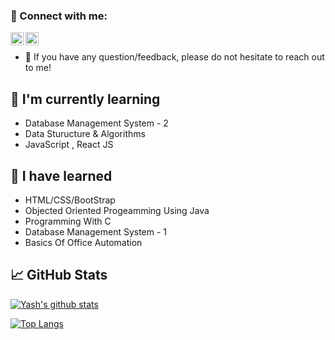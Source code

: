 
### 🤝 Connect with me:

<a href="https://www.linkedin.com/in/yashkhokhar28/"><img align="left" src="https://raw.githubusercontent.com/yushi1007/yushi1007/main/images/linkedin.svg" alt="Yu Shi | LinkedIn" width="21px"/></a>
<a href="https://instagram.com/yashkhokhar28"><img align="left" src="https://raw.githubusercontent.com/yushi1007/yushi1007/main/images/instagram.svg" alt="Yu Shi | Instagram" width="21px"/></a>
</br>
- 💬 If you have any question/feedback, please do not hesitate to reach out to me!

## 🔭 I'm currently learning

- Database Management System - 2
- Data Sturucture & Algorithms
- JavaScript , React JS

## 🌱 I have learned

- HTML/CSS/BootStrap
- Objected Oriented Progeamming Using Java
- Programming With C
- Database Management System - 1 
- Basics Of Office Automation


## 📈 GitHub Stats 

[![Yash's github stats](https://github-readme-stats.vercel.app/api?username=yashkhokhar28)](https://github.com/yashkhokhar28)

[![Top Langs](https://github-readme-stats.vercel.app/api/top-langs/?username=yashkhokhar28&layout=compact)](https://github.com/yashkhokhar28)
